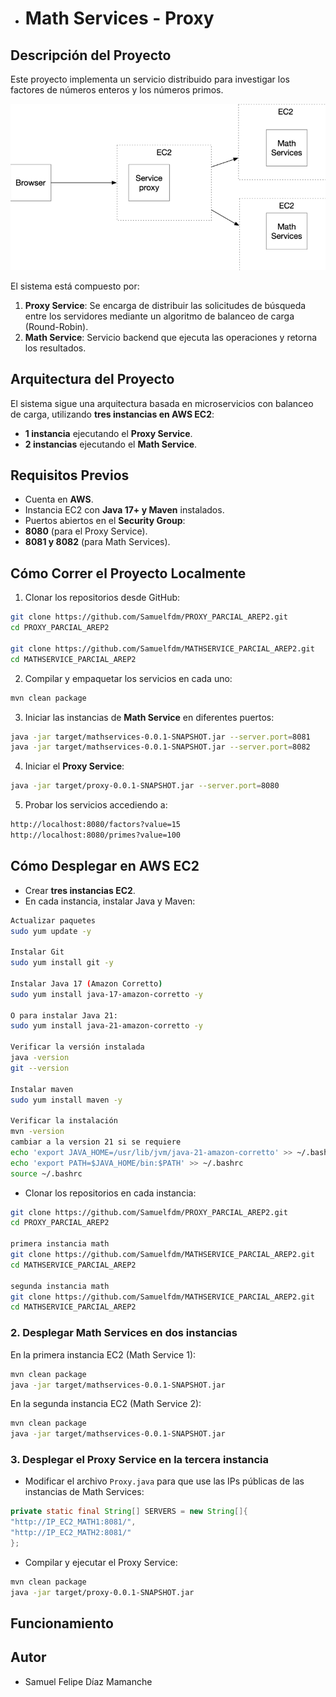 * # Math Services - Proxy

## Descripción del Proyecto
Este proyecto implementa un servicio distribuido para investigar los factores de números enteros y los números primos.

![img.png](src%2Fmain%2Fresources%2Fimg%2Fimg.png)

El sistema está compuesto por:
1. **Proxy Service**: Se encarga de distribuir las solicitudes de búsqueda entre los servidores mediante un algoritmo de balanceo de carga (Round-Robin).
2. **Math Service**: Servicio backend que ejecuta las operaciones y retorna los resultados.

## Arquitectura del Proyecto
El sistema sigue una arquitectura basada en microservicios con balanceo de carga, utilizando **tres instancias en AWS EC2**:
- **1 instancia** ejecutando el **Proxy Service**.
- **2 instancias** ejecutando el **Math Service**.

## Requisitos Previos

- Cuenta en **AWS**.
- Instancia EC2 con **Java 17+ y Maven** instalados.
- Puertos abiertos en el **Security Group**:
- **8080** (para el Proxy Service).
- **8081 y 8082** (para Math Services).

## Cómo Correr el Proyecto Localmente
1. Clonar los repositorios desde GitHub:
```bash
git clone https://github.com/Samuelfdm/PROXY_PARCIAL_AREP2.git
cd PROXY_PARCIAL_AREP2

git clone https://github.com/Samuelfdm/MATHSERVICE_PARCIAL_AREP2.git
cd MATHSERVICE_PARCIAL_AREP2
```
2. Compilar y empaquetar los servicios en cada uno:
```bash
mvn clean package
```
3. Iniciar las instancias de **Math Service** en diferentes puertos:
```bash
java -jar target/mathservices-0.0.1-SNAPSHOT.jar --server.port=8081
java -jar target/mathservices-0.0.1-SNAPSHOT.jar --server.port=8082
```
4. Iniciar el **Proxy Service**:
```bash
java -jar target/proxy-0.0.1-SNAPSHOT.jar --server.port=8080
```
5. Probar los servicios accediendo a:
```bash
http://localhost:8080/factors?value=15
http://localhost:8080/primes?value=100
```

## Cómo Desplegar en AWS EC2
- Crear **tres instancias EC2**.
- En cada instancia, instalar Java y Maven:
```bash
Actualizar paquetes
sudo yum update -y

Instalar Git
sudo yum install git -y

Instalar Java 17 (Amazon Corretto)
sudo yum install java-17-amazon-corretto -y

O para instalar Java 21:
sudo yum install java-21-amazon-corretto -y

Verificar la versión instalada
java -version
git --version

Instalar maven
sudo yum install maven -y

Verificar la instalación
mvn -version
cambiar a la version 21 si se requiere
echo 'export JAVA_HOME=/usr/lib/jvm/java-21-amazon-corretto' >> ~/.bashrc
echo 'export PATH=$JAVA_HOME/bin:$PATH' >> ~/.bashrc
source ~/.bashrc
```
- Clonar los repositorios en cada instancia:
```bash
git clone https://github.com/Samuelfdm/PROXY_PARCIAL_AREP2.git
cd PROXY_PARCIAL_AREP2

primera instancia math
git clone https://github.com/Samuelfdm/MATHSERVICE_PARCIAL_AREP2.git
cd MATHSERVICE_PARCIAL_AREP2

segunda instancia math
git clone https://github.com/Samuelfdm/MATHSERVICE_PARCIAL_AREP2.git
cd MATHSERVICE_PARCIAL_AREP2

```

### 2. Desplegar Math Services en dos instancias
En la primera instancia EC2 (Math Service 1):
```bash
mvn clean package
java -jar target/mathservices-0.0.1-SNAPSHOT.jar
```
En la segunda instancia EC2 (Math Service 2):
```bash
mvn clean package
java -jar target/mathservices-0.0.1-SNAPSHOT.jar
```

### 3. Desplegar el Proxy Service en la tercera instancia
- Modificar el archivo `Proxy.java` para que use las IPs públicas de las instancias de Math Services:
```java
private static final String[] SERVERS = new String[]{
"http://IP_EC2_MATH1:8081/",
"http://IP_EC2_MATH2:8081/"
};
```
- Compilar y ejecutar el Proxy Service:
```bash
mvn clean package
java -jar target/proxy-0.0.1-SNAPSHOT.jar
```

## Funcionamiento



## Autor

- Samuel Felipe Díaz Mamanche
